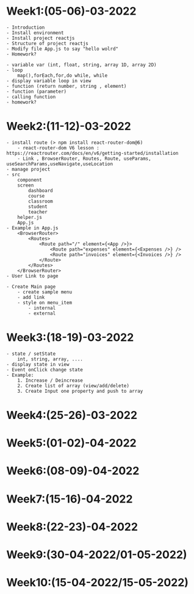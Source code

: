 # Week1:(05-06)-03-2022
    - Introduction
    - Install environment
    - Install project reactjs
    - Structure of project reactjs
    - Modify file App.js to say "hello wolrd"
    - Homework?

    - variable var (int, float, string, array 1D, array 2D)
    - loop
        map(),forEach,for,do while, while
    - display variable loop in view
    - function (return number, string , element)
    - function (parameter)
    - calling function
    - homework?

# Week2:(11-12)-03-2022
    - install route (> npm install react-router-dom@6)
        - react-router-dom V6 lesson : https://reactrouter.com/docs/en/v6/getting-started/installation
        - Link , BrowserRouter, Routes, Route, useParams, useSearchParams,useNavigate,useLocation
    - manage project
    - src
        component
        screen
            dashboard
            course
            classroom
            student
            teacher
        helper.js
        App.js
    - Example in App.js
        <BrowserRouter>
            <Routes>
                <Route path="/" element={<App />}>
                    <Route path="expenses" element={<Expenses />} />
                    <Route path="invoices" element={<Invoices />} />
                </Route>
            </Routes>
        </BrowserRouter>
    - User Link to page

    - Create Main page
        - create sample menu
        - add link
        - style on menu_item
            - internal
            - external
    
# Week3:(18-19)-03-2022
    - state / setState
        int, string, array, ....
    - display state in view 
    - Event onClick change state
    - Example:
        1. Increase / Deincrease
        2. Create list of array (view/add/delete)
        3. Create Input one property and push to array


# Week4:(25-26)-03-2022
# Week5:(01-02)-04-2022
# Week6:(08-09)-04-2022
# Week7:(15-16)-04-2022
# Week8:(22-23)-04-2022
# Week9:(30-04-2022/01-05-2022)
# Week10:(15-04-2022/15-05-2022)
